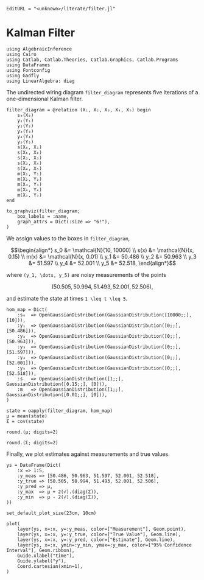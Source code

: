 ```@meta
EditURL = "<unknown>/literate/filter.jl"
```

# Kalman Filter

````@example filter
using AlgebraicInference
using Cairo
using Catlab, Catlab.Theories, Catlab.Graphics, Catlab.Programs
using DataFrames
using Fontconfig
using Gadfly
using LinearAlgebra: diag
````

The undirected wiring diagram `filter_diagram` represents five iterations of a one-dimensional Kalman filter.

````@example filter
filter_diagram = @relation (X₁, X₂, X₃, X₄, X₅) begin
    s₀(X₀)
    y₁(Y₁)
    y₂(Y₂)
    y₃(Y₃)
    y₄(Y₄)
    y₅(Y₅)
    s(X₀, X₁)
    s(X₁, X₂)
    s(X₂, X₃)
    s(X₃, X₄)
    s(X₄, X₅)
    m(X₁, Y₁)
    m(X₂, Y₂)
    m(X₃, Y₃)
    m(X₄, Y₄)
    m(X₅, Y₅)
end

to_graphviz(filter_diagram;
    box_labels = :name,
    graph_attrs = Dict(:size => "6!"),
)
````

We assign values to the boxes in `filter_diagram`,
```math
\begin{align*}
s_0   &= \mathcal{N}(10, 10000) \\
s(x)  &= \mathcal{N}(x, 0.15) \\
m(x)  &= \mathcal{N}(x, 0.01) \\
y_1   &= 50.486 \\
y_2   &= 50.963 \\
y_3   &= 51.597 \\
y_4   &= 52.001 \\
y_5   &= 52.518,
\end{align*}
```
where ``(y_1, \dots, y_5)`` are noisy measurements of the points
```math
(50.505, 50.994, 51.493, 52.001, 52.506),
```
and estimate the state at times ``1 \leq t \leq 5``.

````@example filter
hom_map = Dict(
    :s₀  => OpenGaussianDistribution(GaussianDistribution([10000;;], [10])),
    :y₁  => OpenGaussianDistribution(GaussianDistribution([0;;], [50.486])),
    :y₂  => OpenGaussianDistribution(GaussianDistribution([0;;], [50.963])),
    :y₃  => OpenGaussianDistribution(GaussianDistribution([0;;], [51.597])),
    :y₄  => OpenGaussianDistribution(GaussianDistribution([0;;], [52.001])),
    :y₅  => OpenGaussianDistribution(GaussianDistribution([0;;], [52.518])),
    :s   => OpenGaussianDistribution([1;;], GaussianDistribution([0.15;;], [0])),
    :m   => OpenGaussianDistribution([1;;], GaussianDistribution([0.01;;], [0])),
)

state = oapply(filter_diagram, hom_map)
μ = mean(state)
Σ = cov(state)

round.(μ; digits=2)
````

````@example filter
round.(Σ; digits=2)
````

Finally, we plot estimates against measurements and true values.

````@example filter
ys = DataFrame(Dict(
    :x => 1:5,
    :y_meas => [50.486, 50.963, 51.597, 52.001, 52.518],
    :y_true => [50.505, 50.994, 51.493, 52.001, 52.506],
    :y_pred => μ,
    :y_max  => μ + 2(√).(diag(Σ)),
    :y_min  => μ - 2(√).(diag(Σ)),
))

set_default_plot_size(23cm, 10cm)

plot(
    layer(ys, x=:x, y=:y_meas, color=["Measurement"], Geom.point),
    layer(ys, x=:x, y=:y_true, color=["True Value"], Geom.line),
    layer(ys, x=:x, y=:y_pred, color=["Estimate"], Geom.line),
    layer(ys, x=:x, ymin=:y_min, ymax=:y_max, color=["95% Confidence Interval"], Geom.ribbon),
    Guide.xlabel("time"),
    Guide.ylabel("y"),
    Coord.cartesian(xmin=1),
)
````

